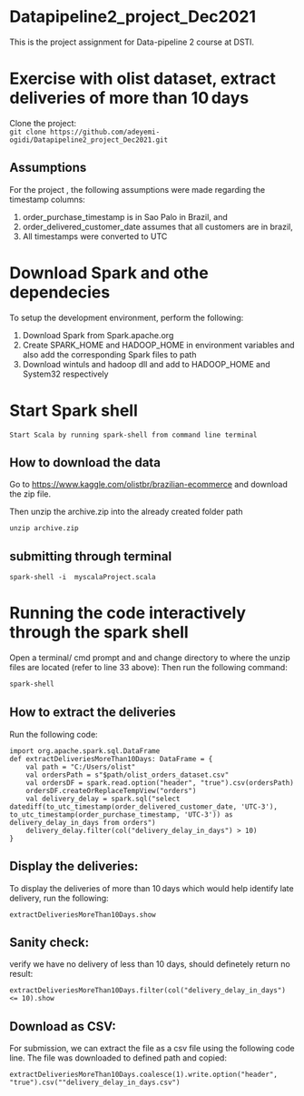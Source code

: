 # Datapipeline2_project_Dec2021
This is the project assignment for Data-pipeline 2 course at DSTI.


# Exercise with olist dataset, extract deliveries of more than 10 days

Clone the project:  
```git clone https://github.com/adeyemi-ogidi/Datapipeline2_project_Dec2021.git```


## Assumptions
For the project , the following assumptions were made regarding the timestamp columns:
1. order_purchase_timestamp is in Sao Palo in Brazil, and 
2. order_delivered_customer_date assumes that all customers are in brazil, 
3. All timestamps were converted to UTC


# Download Spark and othe dependecies
To setup the development environment, perform the following:
1. Download Spark from Spark.apache.org 
2. Create SPARK_HOME and HADOOP_HOME in environment variables and also add the corresponding Spark files to path
3. Download wintuls and hadoop dll and add to HADOOP_HOME and System32 respectively


# Start Spark shell
```Start Scala by running spark-shell from command line terminal```


## How to download the data

Go to https://www.kaggle.com/olistbr/brazilian-ecommerce and download the zip file. 

Then unzip the archive.zip into the already created folder path
```
unzip archive.zip
```

## submitting through terminal
```
spark-shell -i  myscalaProject.scala
```


# Running the code interactively through the spark shell
Open a terminal/ cmd prompt and and change directory to where the unzip files are located (refer to line 33 above):
Then run the following command:

```bash
spark-shell
```
## How to extract the deliveries 

Run the following code: 

```
import org.apache.spark.sql.DataFrame
def extractDeliveriesMoreThan10Days: DataFrame = {
    val path = "C:/Users/olist"
    val ordersPath = s"$path/olist_orders_dataset.csv"
    val ordersDF = spark.read.option("header", "true").csv(ordersPath)
    ordersDF.createOrReplaceTempView("orders")
    val delivery_delay = spark.sql("select datediff(to_utc_timestamp(order_delivered_customer_date, 'UTC-3'), to_utc_timestamp(order_purchase_timestamp, 'UTC-3')) as delivery_delay_in_days from orders")
	delivery_delay.filter(col("delivery_delay_in_days") > 10)
}

```

## Display the deliveries: 

To display the deliveries of more than 10 days which would help identify late delivery, run the following:
```
extractDeliveriesMoreThan10Days.show
```



## Sanity check:
verify we have no delivery of less than 10 days, should definetely return no result:
```
extractDeliveriesMoreThan10Days.filter(col("delivery_delay_in_days") <= 10).show
```

## Download as CSV: 
For submission, we can extract the file as a csv file using the following code line. The file was downloaded to defined path and copied:
```
extractDeliveriesMoreThan10Days.coalesce(1).write.option("header", "true").csv(""delivery_delay_in_days.csv")
```

